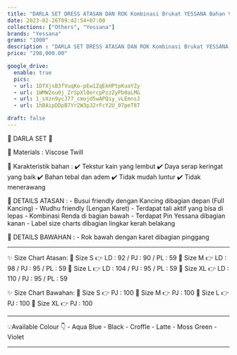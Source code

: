 ```yaml
---
title: "DARLA SET DRESS ATASAN DAN ROK Kombinasi Brukat YESSANA Bahan Viscose Twill ORIGINAL"
date: 2023-02-26T09:42:54+07:00
collections: ["Others", "Yessana"]
brands: "Yessana"
grams: "1000"
description : "DARLA SET DRESS ATASAN DAN ROK Kombinasi Brukat YESSANA Bahan Viscose Twill ORIGINAL"
price: "298,000.00"

google_drive:
  enable: true
  pics:
  - url: 1DfXjsB3fVuqKo-pEw1ZqEkHPtpKuaYZy
  - url: 1WMW2ou0j_ZrSpXl0ercpPzzZyPb0aLMG
  - url: 1_sXzn9ycJ77_cmojd5wAPQiy_vLEmnsJ
  - url: 1hBAipDDpB7Yr2W3p32rFcY2U_07peT87

draft: false
---
```


🌸 DARLA SET 🌸

💎 Materials     :  Viscose Twill

💎 Karakteristik bahan : 
✔️ Tekstur kain yang lembut
✔️ Daya serap keringat yang baik
✔️ Bahan tebal dan adem
✔️ Tidak mudah luntur
✔️ Tidak menerawang

💎 DETAILS ATASAN : 
    - Busui friendly dengan Kancing dibagian depan (Full Kancing)
    - Wudhu friendly (Lengan Karet)
    - Terdapat tali aktif yang bisa di lepas
    - Kombinasi Renda di bagian bawah
    - Terdapat Pin Yessana dibagian kanan
    - Label size charts dibagian lingkar kerah belakang

💎 DETAILS BAWAHAN : 
    - Rok bawah dengan karet dibagian pinggang
____________
✨ Size Chart Atasan:
    🍭 Size S  👉 LD : 92 / PJ : 90 / PL : 59
    🍭 Size M  👉 LD : 98 / PJ : 95 / PL : 59
    🍭 Size L   👉 LD : 104 / PJ : 95 / PL : 59
    🍭 Size XL  👉 LD : 110 / PJ : 95 / PL : 59

✨ Size Chart Bawahan:
    🍭 Size S  👉 PJ : 100
    🍭 Size M  👉 PJ : 100
    🍭 Size L   👉 PJ : 100
    🍭 Size XL  👉 PJ : 100
____________
💡Available Colour 👇
      - Aqua Blue
      - Black
      - Croffle
      - Latte
      - Moss Green 
      - Violet

---       
